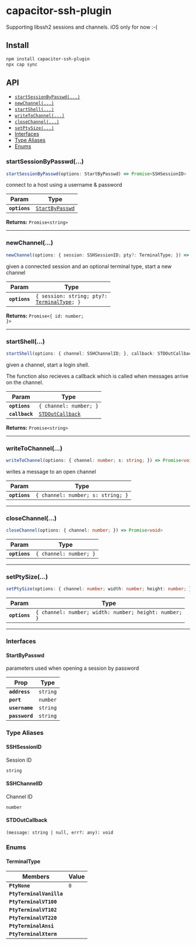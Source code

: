 # capacitor-ssh-plugin

Supporting libssh2 sessions and channels.
iOS only for now :-(

## Install

```bash
npm install capacitor-ssh-plugin
npx cap sync
```

## API

<docgen-index>

* [`startSessionByPasswd(...)`](#startsessionbypasswd)
* [`newChannel(...)`](#newchannel)
* [`startShell(...)`](#startshell)
* [`writeToChannel(...)`](#writetochannel)
* [`closeChannel(...)`](#closechannel)
* [`setPtySize(...)`](#setptysize)
* [Interfaces](#interfaces)
* [Type Aliases](#type-aliases)
* [Enums](#enums)

</docgen-index>

<docgen-api>
<!--Update the source file JSDoc comments and rerun docgen to update the docs below-->

### startSessionByPasswd(...)

```typescript
startSessionByPasswd(options: StartByPasswd) => Promise<SSHSessionID>
```

connect to a host using a username & password

| Param         | Type                                                    |
| ------------- | ------------------------------------------------------- |
| **`options`** | <code><a href="#startbypasswd">StartByPasswd</a></code> |

**Returns:** <code>Promise&lt;string&gt;</code>

--------------------


### newChannel(...)

```typescript
newChannel(options: { session: SSHSessionID; pty?: TerminalType; }) => Promise<{ id: number; }>
```

given a connected session and an optional terminal type,
start a new channel

| Param         | Type                                                                              |
| ------------- | --------------------------------------------------------------------------------- |
| **`options`** | <code>{ session: string; pty?: <a href="#terminaltype">TerminalType</a>; }</code> |

**Returns:** <code>Promise&lt;{ id: number; }&gt;</code>

--------------------


### startShell(...)

```typescript
startShell(options: { channel: SSHChannelID; }, callback: STDOutCallback) => Promise<string>
```

given a channel, start a login shell.

The function also recieves a callback which is called when messages 
arrive on the channel.

| Param          | Type                                                      |
| -------------- | --------------------------------------------------------- |
| **`options`**  | <code>{ channel: number; }</code>                         |
| **`callback`** | <code><a href="#stdoutcallback">STDOutCallback</a></code> |

**Returns:** <code>Promise&lt;string&gt;</code>

--------------------


### writeToChannel(...)

```typescript
writeToChannel(options: { channel: number; s: string; }) => Promise<void>
```

writes a message to an open channel

| Param         | Type                                         |
| ------------- | -------------------------------------------- |
| **`options`** | <code>{ channel: number; s: string; }</code> |

--------------------


### closeChannel(...)

```typescript
closeChannel(options: { channel: number; }) => Promise<void>
```

| Param         | Type                              |
| ------------- | --------------------------------- |
| **`options`** | <code>{ channel: number; }</code> |

--------------------


### setPtySize(...)

```typescript
setPtySize(options: { channel: number; width: number; height: number; }) => Promise<void>
```

| Param         | Type                                                             |
| ------------- | ---------------------------------------------------------------- |
| **`options`** | <code>{ channel: number; width: number; height: number; }</code> |

--------------------


### Interfaces


#### StartByPasswd

parameters used when opening a session by password

| Prop           | Type                |
| -------------- | ------------------- |
| **`address`**  | <code>string</code> |
| **`port`**     | <code>number</code> |
| **`username`** | <code>string</code> |
| **`password`** | <code>string</code> |


### Type Aliases


#### SSHSessionID

Session ID

<code>string</code>


#### SSHChannelID

Channel ID

<code>number</code>


#### STDOutCallback

<code>(message: string | null, err?: any): void</code>


### Enums


#### TerminalType

| Members                  | Value          |
| ------------------------ | -------------- |
| **`PtyNone`**            | <code>0</code> |
| **`PtyTerminalVanilla`** |                |
| **`PtyTerminalVT100`**   |                |
| **`PtyTerminalVT102`**   |                |
| **`PtyTerminalVT220`**   |                |
| **`PtyTerminalAnsi`**    |                |
| **`PtyTerminalXterm`**   |                |

</docgen-api>
